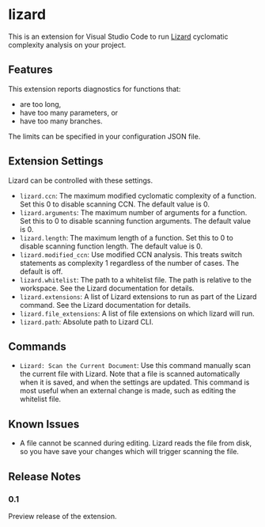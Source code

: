 # lizard

This is an extension for Visual Studio Code to run
[Lizard](https://github.com/terryyin/lizard) cyclomatic complexity analysis on
your project.

## Features

This extension reports diagnostics for functions that:

* are too long,
* have too many parameters, or
* have too many branches.

The limits can be specified in your configuration JSON file.

## Extension Settings

Lizard can be controlled with these settings.

* `lizard.ccn`: The maximum modified cyclomatic complexity of a function. Set
  this 0 to disable scanning CCN. The default value is 0.
* `lizard.arguments`: The maximum number of arguments for a function. Set this
  to 0 to disable scanning function arguments. The default value is 0.
* `lizard.length`: The maximum length of a function. Set this to 0 to disable
  scanning function length. The default value is 0.
* `lizard.modified_ccn`: Use modified CCN analysis. This treats switch
  statements as complexity 1 regardless of the number of cases. The default is
  off.
* `lizard.whitelist`: The path to a whitelist file. The path is relative to the
  workspace. See the Lizard documentation for details.
* `lizard.extensions`: A list of Lizard extensions to run as part of the Lizard
  command. See the Lizard documentation for details.
* `lizard.file_extensions`: A list of file extensions on which lizard will run.
* `lizard.path`: Absolute path to Lizard CLI.

## Commands

* `Lizard: Scan the Current Document`: Use this command manually scan the
  current file with Lizard. Note that a file is scanned automatically when it is
  saved, and when the settings are updated. This command is most useful when an
  external change is made, such as editing the whitelist file.

## Known Issues

* A file cannot be scanned during editing. Lizard reads the file from disk, so
  you have save your changes which will trigger scanning the file.

## Release Notes

### 0.1

Preview release of the extension.
